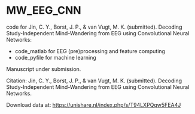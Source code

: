 # MW_EEG_CNN
code for Jin, C. Y., Borst, J. P., & van Vugt, M. K. (submitted). Decoding Study-Independent Mind-Wandering from EEG using Convolutional Neural Networks:
 - code_matlab for EEG (pre)processing and feature computing
 - code_pyfile for machine learning 

Manuscript under submission.

Citation:
Jin, C. Y., Borst, J. P., & van Vugt, M. K. (submitted). Decoding Study-Independent Mind-Wandering from EEG using Convolutional Neural Networks. 

Download data at:
https://unishare.nl/index.php/s/T94LXPQqw5FEA4J
